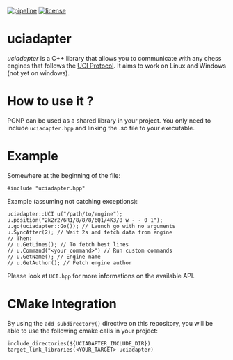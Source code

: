 [![pipeline](https://gitlab.com/manzerbredes/uciadapter/badges/main/pipeline.svg)](https://gitlab.com/manzerbredes/uciadapter/-/commits/main)
[![license](https://img.shields.io/badge/License-LGPL_v3-blue.svg)](https://www.gnu.org/licenses/lgpl-3.0)

# uciadapter
*uciadapter* is a C++ library that allows you to communicate with any chess
engines that follows the [UCI Protocol](http://wbec-ridderkerk.nl/html/UCIProtocol.html).
It aims to work on Linux and Windows (not yet on windows).

# How to use it ?
PGNP can be used as a shared library in your project.
You only need to include `uciadapter.hpp` and linking the .so file to your
executable.

# Example
Somewhere at the beginning of the file:

    #include "uciadapter.hpp"

Example (assuming not catching exceptions):

    uciadapter::UCI u("/path/to/engine");
    u.position("2k2r2/6R1/8/8/8/6Q1/4K3/8 w - - 0 1");
    u.go(uciadapter::Go()); // Launch go with no arguments
    u.SyncAfter(2); // Wait 2s and fetch data from engine
    // Then:
    // u.GetLines(); // To fetch best lines
    // u.Command("<your command>") // Run custom commands
    // u.GetName(); // Engine name
    // u.GetAuthor(); // Fetch engine author

Please look at `UCI.hpp` for more informations on the available API.

# CMake Integration
By using the `add_subdirectory()` directive on this repository, you will be able to use the following cmake calls in your project:

    include_directories(${UCIADAPTER_INCLUDE_DIR})
    target_link_libraries(<YOUR_TARGET> uciadapter)
